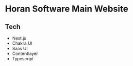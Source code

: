 # Horan Software Main Website


## Tech

- Next.js
- Chakra UI
- Saas UI
- Contentlayer
- Typescript

